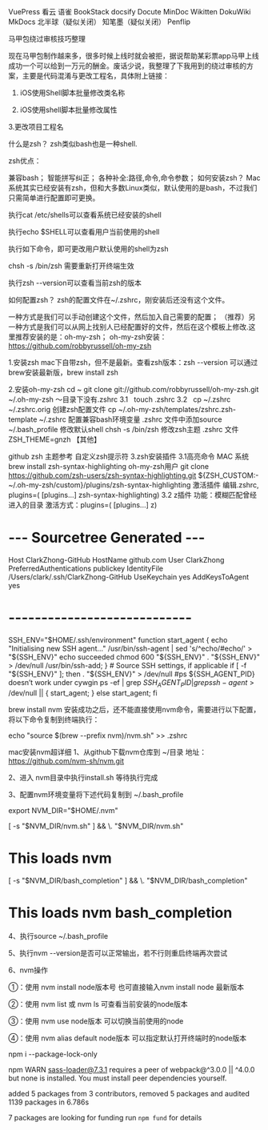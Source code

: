 VuePress
看云
语雀
BookStack
docsify
Docute
MinDoc
Wikitten
DokuWiki
MkDocs
北半球（疑似关闭）
知笔墨（疑似关闭）
Penflip




马甲包绕过审核技巧整理

现在马甲包制作越来多，很多时候上线时就会被拒，据说帮助某彩票app马甲上线成功一个可以给到一万元的酬金。废话少说，我整理了下我用到的绕过审核的方案，主要是代码混淆与更改工程名，具体附上链接：

1. iOS使用Shell脚本批量修改类名称

2. iOS使用shell脚本批量修改属性

3.更改项目工程名


什么是zsh？
zsh类似bash也是一种shell.

zsh优点：

兼容bash；
智能拼写纠正；
各种补全:路径,命令,命令参数；
如何安装zsh？
Mac系统其实已经安装有zsh，但和大多数Linux类似，默认使用的是bash，不过我们只需简单进行配置即可更换。

执行cat /etc/shells可以查看系统已经安装的shell

执行echo $SHELL可以查看用户当前使用的shell

执行如下命令，即可更改用户默认使用的shell为zsh

chsh -s /bin/zsh
需要重新打开终端生效

执行zsh --version可以查看当前zsh的版本

如何配置zsh？
zsh的配置文件在~/.zshrc，刚安装后还没有这个文件。

一种方式是我们可以手动创建这个文件，然后加入自己需要的配置；
（推荐）另一种方式是我们可以从网上找别人已经配置好的文件，然后在这个模板上修改.这里推荐安装的是：oh-my-zsh；
oh-my-zsh安装：https://github.com/robbyrussell/oh-my-zsh

1.安装zsh
mac下自带zsh，但不是最新。查看zsh版本：zsh --version
可以通过brew安装最新版，brew install zsh

2.安装oh-my-zsh
cd ~
git clone git://github.com/robbyrussell/oh-my-zsh.git ~/.oh-my-zsh
～目录下没有.zshrc
3.1   touch .zshrc
3.2   cp ~/.zshrc   ~/.zshrc.orig
创建zsh配置文件
cp ~/.oh-my-zsh/templates/zshrc.zsh-template ~/.zshrc
配置兼容bash环境变量
.zshrc 文件中添加source ~/.bash_profile
修改默认shell
chsh -s /bin/zsh
修改zsh主题
.zshrc 文件ZSH_THEME=gnzh
【其他】

github zsh 主题参考
自定义zsh提示符
3.zsh安装插件
3.1高亮命令
MAC 系统
brew install zsh-syntax-highlighting
oh-my-zsh用户
git clone https://github.com/zsh-users/zsh-syntax-highlighting.git ${ZSH_CUSTOM:-~/.oh-my-zsh/custom}/plugins/zsh-syntax-highlighting
激活插件
编辑.zshrc, plugins=( [plugins...] zsh-syntax-highlighting)
3.2 z插件
功能：模糊匹配曾经进入的目录
激活方式：plugins=( [plugins...] z)



# --- Sourcetree Generated ---
Host ClarkZhong-GitHub
	HostName github.com
	User ClarkZhong
	PreferredAuthentications publickey
	IdentityFile /Users/clark/.ssh/ClarkZhong-GitHub
	UseKeychain yes
	AddKeysToAgent yes
# ----------------------------

SSH_ENV="$HOME/.ssh/environment"
    function start_agent {
    echo "Initialising new SSH agent..."
    /usr/bin/ssh-agent | sed 's/^echo/#echo/' > "${SSH_ENV}"
    echo succeeded
    chmod 600 "${SSH_ENV}"
    . "${SSH_ENV}" > /dev/null
    /usr/bin/ssh-add;
    }
    # Source SSH settings, if applicable
    if [ -f "${SSH_ENV}" ]; then
    . "${SSH_ENV}" > /dev/null
    #ps ${SSH_AGENT_PID} doesn’t work under cywgin
    ps -ef | grep ${SSH_AGENT_PID} | grep ssh-agent$ > /dev/null || {
    start_agent;
    }
    else
    start_agent;
    fi

brew install nvm
安装成功之后，还不能直接使用nvm命令，需要进行以下配置，将以下命令复制到终端执行：

echo "source $(brew --prefix nvm)/nvm.sh" >> .zshrc

mac安装nvm超详细
1、从github下载nvm仓库到 ~/目录  地址：https://github.com/nvm-sh/nvm.git


2、进入 nvm目录中执行install.sh 等待执行完成


3、配置nvm环境变量将下述代码复制到 ~/.bash_profile

export NVM_DIR="$HOME/.nvm"

[ -s "$NVM_DIR/nvm.sh" ] && \. "$NVM_DIR/nvm.sh" 

 # This loads nvm

[ -s "$NVM_DIR/bash_completion" ] && \. "$NVM_DIR/bash_completion"

# This loads nvm bash_completion


4、执行source  ~/.bash_profile


5、执行nvm --version是否可以正常输出，若不行则重启终端再次尝试

6、nvm操作

   ①：使用  nvm install  node版本号  也可直接输入nvm install node 最新版本

   ②：使用 nvm list  或  nvm ls  可查看当前安装的node版本            

   ③：使用 nvm use node版本 可以切换当前使用的node

   ④：使用 nvm alias default node版本  可以指定默认打开终端时的node版本



npm i --package-lock-only

npm WARN sass-loader@7.3.1 requires a peer of webpack@^3.0.0 || ^4.0.0 but none is installed. You must install peer dependencies yourself.

added 5 packages from 3 contributors, removed 5 packages and audited 1139 packages in 6.786s

7 packages are looking for funding
  run `npm fund` for details